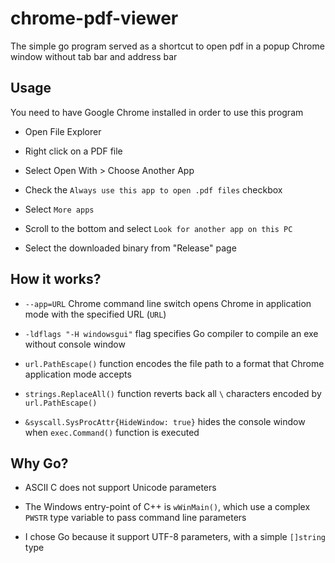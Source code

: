 # chrome-pdf-viewer

The simple go program served as a shortcut to open pdf in a popup Chrome window without tab bar and address bar

## Usage

You need to have Google Chrome installed in order to use this program

- Open File Explorer

- Right click on a PDF file

- Select Open With > Choose Another App 

- Check the `Always use this app to open .pdf files` checkbox

- Select `More apps`

- Scroll to the bottom and select `Look for another app on this PC`

- Select the downloaded binary from "Release" page

## How it works?

- `--app=URL` Chrome command line switch opens Chrome in application mode with the specified URL (`URL`)

- `-ldflags "-H windowsgui"` flag specifies Go compiler to compile an exe without console window

- `url.PathEscape()` function encodes the file path to a format that Chrome application mode accepts

- `strings.ReplaceAll()` function reverts back all `\` characters encoded by `url.PathEscape()`

- `&syscall.SysProcAttr{HideWindow: true}` hides the console window when `exec.Command()` function is executed

## Why Go?

- ASCII C does not support Unicode parameters

- The Windows entry-point of C++ is `wWinMain()`, which use a complex `PWSTR` type variable to pass command line parameters

- I chose Go because it support UTF-8 parameters, with a simple `[]string` type

